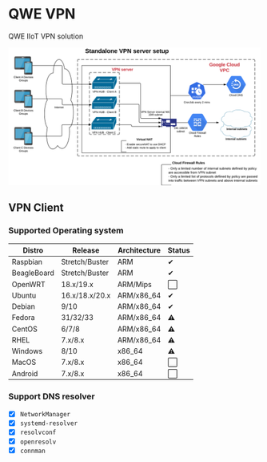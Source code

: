 # QWE VPN

QWE IIoT VPN solution

![softether](./.github/vpnserver.png)

## VPN Client

### Supported Operating system

| Distro      | Release        | Architecture | Status               |
|-------------|----------------|--------------|----------------------|
| Raspbian    | Stretch/Buster | ARM          | &#10004;             |
| BeagleBoard | Stretch/Buster | ARM          | &#10004;             |
| OpenWRT     | 18.x/19.x      | ARM/Mips     | :white_large_square: |
| Ubuntu      | 16.x/18.x/20.x | ARM/x86_64   | &#10004;             |
| Debian      | 9/10           | ARM/x86_64   | &#10004;             |
| Fedora      | 31/32/33       | ARM/x86_64   | :warning:            |
| CentOS      | 6/7/8          | ARM/x86_64   | :warning:            |
| RHEL        | 7.x/8.x        | ARM/x86_64   | :warning:            |
| Windows     | 8/10           | x86_64       | :warning:            |
| MacOS       | 7.x/8.x        | x86_64       | :white_large_square: |
| Android     | 7.x/8.x        | x86_64       | :white_large_square: |

### Support DNS resolver

- [x] `NetworkManager`
- [x] `systemd-resolver`
- [x] `resolvconf`
- [x] `openresolv`
- [x] `connman`
